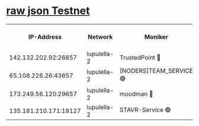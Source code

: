 [raw json Testnet](https://rpc-check.jaclalt.stavr.tech/jaclalt/rpc-jaclalt-result.json)
=

<table><tr><th>IP-Address</th><th>Network</th><th>Moniker</th><th>Latest Block Height</th><th>Earliest Block Height</th><th>Catching Up</th><th>Tx Index</th><th>Voting Power</th><th>Scan Time</th></tr><tr><td>142.132.202.92:26857</td><td>lupulella-2</td><td>TrustedPoint 🔴</td><td>7087753</td><td>6282001</td><td>False</td><td>off</td><td>400065</td><td>2024-03-13T14:40:52.691018591UTC</td></tr><tr><td>65.108.226.26:43657</td><td>lupulella-2</td><td>[NODERS]TEAM_SERVICE 🟢</td><td>7087753</td><td>6282001</td><td>False</td><td>on</td><td>0</td><td>2024-03-13T14:40:53.032476726UTC</td></tr><tr><td>173.249.56.120:29657</td><td>lupulella-2</td><td>moodman 🔴</td><td>7087752</td><td>6987752</td><td>False</td><td>off</td><td>1075134</td><td>2024-03-13T14:40:52.470004482UTC</td></tr><tr><td>135.181.210.171:19127</td><td>lupulella-2</td><td>STAVR-Service 🟢</td><td>7087751</td><td>7086001</td><td>False</td><td>on</td><td>0</td><td>2024-03-13T14:40:46.013974957UTC</td></tr></table>
